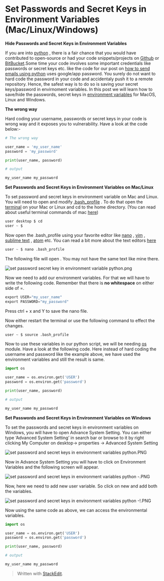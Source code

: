 # Set Passwords and Secret Keys in Environment Variables \(Mac/Linux/Windows\)

**Hide Passwords and Secret Keys in Environment Variables**

If you are into [python](https://python.org/) , there is a fair chance that you would have contributed to open-source or had your code snippets/projects on [Github](https://github.com/) or [BitBucket](https://bitbucket.org/).Some time your code involves some important credentials like passwords or secret keys etc. like the code for our post on [how to send emails using python](https://saralgyaan.com/posts/use-python-to-send-email/) uses google/app password. You surely do not want to hard code the password in your code and accidentaly push it to a remote repository. Hence, the safest way is to do so is saving your secret keys/password in envirnoment variables. In this post we will learn how to save/hide the passwords, secret keys in [environment variables](https://docs.python.org/3/using/windows.html#excursus-setting-environment-variables) for MacOS, Linux and Windows.

**The wrong way**

Hard coding your username, passwords or secret keys in your code is wrong way and it exposes you to vulnerability. Have a look at the code below:-

```python
# The wrong way 

user_name = 'my_user_name'
password = 'my_password'

print(user_name, password)

# output

my_user_name my_password
```

**Set Passwords and Secret Keys in Environment Variables on Mac/Linux**

To set password and secret keys in environment variable on Mac and Linux. You will need to open and modify [.bash\_profile](https://www.thegeekdiary.com/what-is-the-purpose-of-bash_profile-file-under-user-home-directory-in-linux/) . To do that open the [terminal](https://support.apple.com/en-in/guide/terminal/welcome/mac) on your Mac or Linux and cd to the home directory. \(You can read about useful terminal commands of mac [here](https://medium.com/@uditvashisht/10-basic-terminal-commands-every-macos-user-must-know-1052cdb6add)\)

```python
user desktop $ cd
user ~ $
```

Now open the .bash\_profile using your favorite editor like [nano](https://www.nano-editor.org/) , [vim](https://www.vim.org/) , [sublime text](https://www.sublimetext.com/) , [atom](https://atom.io/) etc. You can read a bit more about the text editors [here](https://saralgyaan.com/posts/chapter-2-quick-setup/)

```python
user ~ $ nano .bash_profile
```

The following file will open . You may not have the same text like mine there.

![set password secret key in environment variable python.png](https://saralgyaan.com/media/images/uploads/2019/08/14/02c9160539-set-password-secret-key-in-environment-variable-python.png)

Now we need to add our environment variables. For that we will have to write the following code. Remember that there is **no whitespace** on either side of =.

```python
export USER="my_user_name"
export PASSWORD="my_password"
```

Press ctrl + x and Y to save the nano file.

Now either restart the terminal or use the following command to effect the changes.

```python
user ~ $ source .bash_profile
```

Now to use these variables in our python script, we will be needing [os](https://docs.python.org/3/library/os.html) module. Have a look at the following code. Here instead of hard coding the username and password like the example above, we have used the environment variables and still the result is same.

```python
import os 

user_name = os.environ.get('USER')
password = os.environ.get('password')

print(user_name, password)

# output

my_user_name my_password
```

**Set Passwords and Secret Keys in Environment Variables on Windows**

To set the passwords and secret keys in environment variables on Windows, you will have to open Advance System Setting. You can either type ‘Advanced System Setting’ in search bar or browse to it by right clicking My Computer on desktop-&gt; properties -&gt; Advanced System Setting

![set password and secret keys in environment variables python.PNG](https://saralgyaan.com/media/images/uploads/2019/08/14/444338f2c2-set-password-and-secret-keys-in-environment-variables-python.PNG)

Now in Advance System Setting you will have to click on Environment Variables and the following screen will appear.

![set password and secret keys in environment variables python -.PNG](https://saralgyaan.com/media/images/uploads/2019/08/14/92c72da7f6-set-password-and-secret-keys-in-environment-variables-python--.PNG)

Now, here we need to add new user variable. So click on new and add both the variables.

![set password and secret keys in environment variables python -!.PNG](https://saralgyaan.com/media/images/uploads/2019/08/14/6b83d7e2ea-set-password-and-secret-keys-in-environment-variables-python--!.PNG)

Now using the same code as above, we can access the environmental variables.

```python
import os 

user_name = os.environ.get('USER')
password = os.environ.get('password')

print(user_name, password)

# output

my_user_name my_password
```

> Written with [StackEdit](https://saralgyaan.com/posts/set-passwords-and-secret-keys-in-environment-variables-maclinuxwindows-python-quicktip/).

